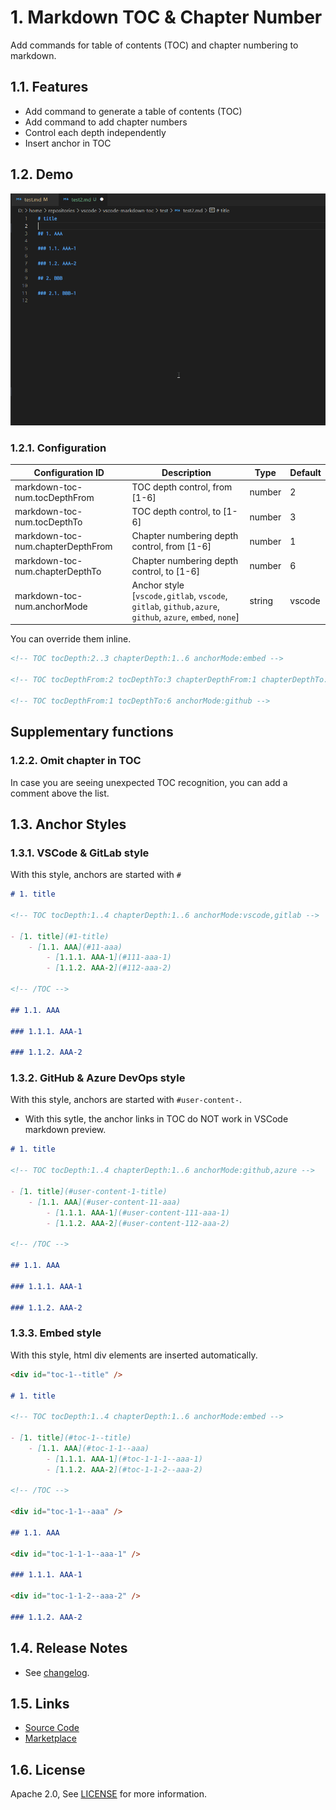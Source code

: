 # 1. Markdown TOC & Chapter Number

Add commands for table of contents (TOC) and chapter numbering to markdown.

## 1.1. Features

- Add command to generate a table of contents (TOC)
- Add command to add chapter numbers
- Control each depth independently
- Insert anchor in TOC

## 1.2. Demo

![demo](images/insert.gif)

### 1.2.1. Configuration

| Configuration ID                  | Description                                                                                            | Type   | Default |
| --------------------------------- | ------------------------------------------------------------------------------------------------------ | ------ | ------- |
| markdown-toc-num.tocDepthFrom     | TOC depth control, from [1-6]                                                                          | number | 2       |
| markdown-toc-num.tocDepthTo       | TOC depth control, to [1-6]                                                                            | number | 3       |
| markdown-toc-num.chapterDepthFrom | Chapter numbering depth control, from [1-6]                                                            | number | 1       |
| markdown-toc-num.chapterDepthTo   | Chapter numbering depth control, to [1-6]                                                              | number | 6       |
| markdown-toc-num.anchorMode       | Anchor style [`vscode,gitlab`, `vscode`, `gitlab`, `github,azure`, `github`, `azure`, `embed`, `none`] | string | vscode  |

You can override them inline.

```md
<!-- TOC tocDepth:2..3 chapterDepth:1..6 anchorMode:embed -->

<!-- TOC tocDepthFrom:2 tocDepthTo:3 chapterDepthFrom:1 chapterDepthTo:6 anchorMode:embed -->

<!-- TOC tocDepthFrom:1 tocDepthTo:6 anchorMode:github -->
```

## Supplementary functions

### 1.2.2. Omit chapter in TOC

In case you are seeing unexpected TOC recognition, you can add a <!-- omit in toc --> comment above the list.

## 1.3. Anchor Styles

### 1.3.1. VSCode & GitLab style

With this style, anchors are started with `#`

```md
# 1. title

<!-- TOC tocDepth:1..4 chapterDepth:1..6 anchorMode:vscode,gitlab -->

- [1. title](#1-title)
    - [1.1. AAA](#11-aaa)
        - [1.1.1. AAA-1](#111-aaa-1)
        - [1.1.2. AAA-2](#112-aaa-2)

<!-- /TOC -->

## 1.1. AAA

### 1.1.1. AAA-1

### 1.1.2. AAA-2
```

### 1.3.2. GitHub & Azure DevOps style

With this style, anchors are started with `#user-content-`.

- With this sytle, the anchor links in TOC do NOT work in VSCode markdown preview.

```md
# 1. title

<!-- TOC tocDepth:1..4 chapterDepth:1..6 anchorMode:github,azure -->

- [1. title](#user-content-1-title)
    - [1.1. AAA](#user-content-11-aaa)
        - [1.1.1. AAA-1](#user-content-111-aaa-1)
        - [1.1.2. AAA-2](#user-content-112-aaa-2)

<!-- /TOC -->

## 1.1. AAA

### 1.1.1. AAA-1

### 1.1.2. AAA-2
```

### 1.3.3. Embed style

With this style, html div elements are inserted automatically.

```md
<div id="toc-1--title" />

# 1. title

<!-- TOC tocDepth:1..4 chapterDepth:1..6 anchorMode:embed -->

- [1. title](#toc-1--title)
    - [1.1. AAA](#toc-1-1--aaa)
        - [1.1.1. AAA-1](#toc-1-1-1--aaa-1)
        - [1.1.2. AAA-2](#toc-1-1-2--aaa-2)

<!-- /TOC -->

<div id="toc-1-1--aaa" />

## 1.1. AAA

<div id="toc-1-1-1--aaa-1" />

### 1.1.1. AAA-1

<div id="toc-1-1-2--aaa-2" />

### 1.1.2. AAA-2
```

## 1.4. Release Notes

- See [changelog](CHANGELOG.md).

## 1.5. Links

- [Source Code](https://github.com/takumisoft68/vscode-markdown-toc-num)
- [Marketplace](https://marketplace.visualstudio.com/items?itemName=TakumiI.markdown-toc-num)

## 1.6. License

Apache 2.0, See [LICENSE](LICENSE) for more information.

